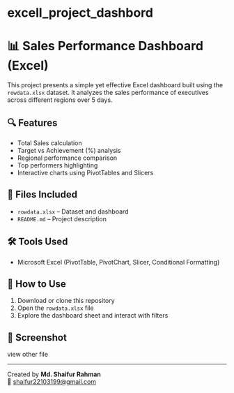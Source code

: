 # excell_project_dashbord

# 📊 Sales Performance Dashboard (Excel)

This project presents a simple yet effective Excel dashboard built using the `rowdata.xlsx` dataset. It analyzes the sales performance of executives across different regions over 5 days.

## 🔍 Features
- Total Sales calculation
- Target vs Achievement (%) analysis
- Regional performance comparison
- Top performers highlighting
- Interactive charts using PivotTables and Slicers

## 📁 Files Included
- `rowdata.xlsx` – Dataset and dashboard
- `README.md` – Project description

## 🛠 Tools Used
- Microsoft Excel (PivotTable, PivotChart, Slicer, Conditional Formatting)

## 🚀 How to Use
1. Download or clone this repository
2. Open the `rowdata.xlsx` file
3. Explore the dashboard sheet and interact with filters

## 📸 Screenshot
view other file 


---

Created by **Md. Shaifur Rahman**  
📧 shaifur22103199@gmail.com
